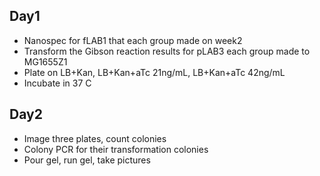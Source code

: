 Day1
--
* Nanospec for fLAB1 that each group made on week2
* Transform the Gibson reaction results for pLAB3 each group made to MG1655Z1
* Plate on LB+Kan, LB+Kan+aTc 21ng/mL, LB+Kan+aTc 42ng/mL
* Incubate in 37 C

Day2
--
* Image three plates, count colonies
* Colony PCR for their transformation colonies
* Pour gel, run gel, take pictures
